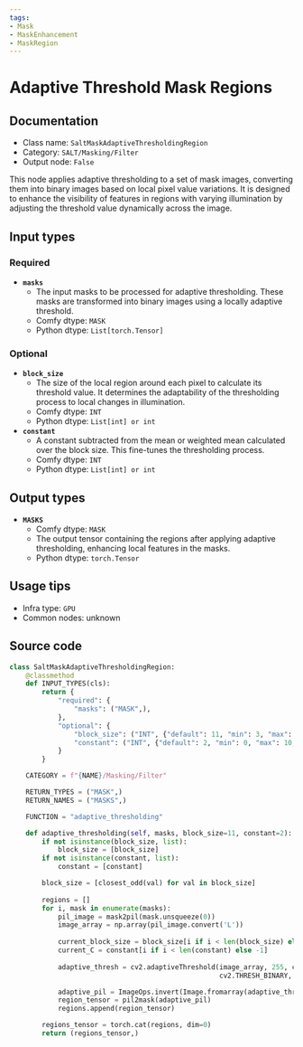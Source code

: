 ```yaml
---
tags:
- Mask
- MaskEnhancement
- MaskRegion
---
```


# Adaptive Threshold Mask Regions
## Documentation
- Class name: `SaltMaskAdaptiveThresholdingRegion`
- Category: `SALT/Masking/Filter`
- Output node: `False`

This node applies adaptive thresholding to a set of mask images, converting them into binary images based on local pixel value variations. It is designed to enhance the visibility of features in regions with varying illumination by adjusting the threshold value dynamically across the image.
## Input types
### Required
- **`masks`**
    - The input masks to be processed for adaptive thresholding. These masks are transformed into binary images using a locally adaptive threshold.
    - Comfy dtype: `MASK`
    - Python dtype: `List[torch.Tensor]`
### Optional
- **`block_size`**
    - The size of the local region around each pixel to calculate its threshold value. It determines the adaptability of the thresholding process to local changes in illumination.
    - Comfy dtype: `INT`
    - Python dtype: `List[int] or int`
- **`constant`**
    - A constant subtracted from the mean or weighted mean calculated over the block size. This fine-tunes the thresholding process.
    - Comfy dtype: `INT`
    - Python dtype: `List[int] or int`
## Output types
- **`MASKS`**
    - Comfy dtype: `MASK`
    - The output tensor containing the regions after applying adaptive thresholding, enhancing local features in the masks.
    - Python dtype: `torch.Tensor`
## Usage tips
- Infra type: `GPU`
- Common nodes: unknown


## Source code
```python
class SaltMaskAdaptiveThresholdingRegion:
    @classmethod
    def INPUT_TYPES(cls):
        return {
            "required": {
                "masks": ("MASK",),
            },
            "optional": {
                "block_size": ("INT", {"default": 11, "min": 3, "max": 255, "step": 2}),
                "constant": ("INT", {"default": 2, "min": 0, "max": 10, "step": 1}),
            }
        }

    CATEGORY = f"{NAME}/Masking/Filter"

    RETURN_TYPES = ("MASK",)
    RETURN_NAMES = ("MASKS",)

    FUNCTION = "adaptive_thresholding"

    def adaptive_thresholding(self, masks, block_size=11, constant=2):
        if not isinstance(block_size, list):
            block_size = [block_size]
        if not isinstance(constant, list):
            constant = [constant]

        block_size = [closest_odd(val) for val in block_size]
        
        regions = []
        for i, mask in enumerate(masks):
            pil_image = mask2pil(mask.unsqueeze(0))
            image_array = np.array(pil_image.convert('L'))
            
            current_block_size = block_size[i if i < len(block_size) else -1]
            current_C = constant[i if i < len(constant) else -1]
            
            adaptive_thresh = cv2.adaptiveThreshold(image_array, 255, cv2.ADAPTIVE_THRESH_GAUSSIAN_C,
                                                    cv2.THRESH_BINARY, current_block_size, current_C)

            adaptive_pil = ImageOps.invert(Image.fromarray(adaptive_thresh))
            region_tensor = pil2mask(adaptive_pil)
            regions.append(region_tensor)

        regions_tensor = torch.cat(regions, dim=0)
        return (regions_tensor,)

```
